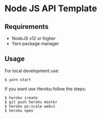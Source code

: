 # Node JS API Template

## Requirements 

- NodeJS v12 or higher
- Yarn package manager

## Usage

For local development use:

```console
$ yarn start
```

If you want use Heroku follow the steps:

```console
$ heroku create
$ git push heroku master
$ heroku ps:scale web=1
$ heroku open
```